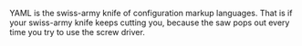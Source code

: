 YAML is the swiss-army knife of configuration markup languages. That is if your swiss-army knife keeps cutting you,
because the saw pops out every time you try to use the screw driver.
